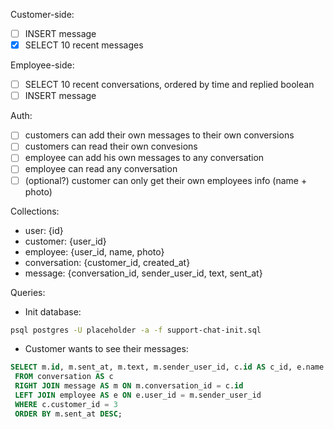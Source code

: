 Customer-side:

* [ ] INSERT message
* [x] SELECT 10 recent messages

Employee-side:

* [ ] SELECT 10 recent conversations, ordered by time and replied boolean
* [ ] INSERT message

Auth:

* [ ] customers can add their own messages to their own conversions
* [ ] customers can read their own convesions
* [ ] employee can add his own messages to any conversation
* [ ] employee can read any conversation
* [ ] (optional?) customer can only get their own employees info (name + photo)

Collections:

* user: {id}
* customer: {user_id}
* employee: {user_id, name, photo}
* conversation: {customer_id, created_at}
* message: {conversation_id, sender_user_id, text, sent_at}

Queries:

* Init database:

```sh
psql postgres -U placeholder -a -f support-chat-init.sql
```

* Customer wants to see their messages:

```sql
SELECT m.id, m.sent_at, m.text, m.sender_user_id, c.id AS c_id, e.name AS employee_name, e.user_id AS employee_user_id
 FROM conversation AS c
 RIGHT JOIN message AS m ON m.conversation_id = c.id
 LEFT JOIN employee AS e ON e.user_id = m.sender_user_id
 WHERE c.customer_id = 3
 ORDER BY m.sent_at DESC;
```
